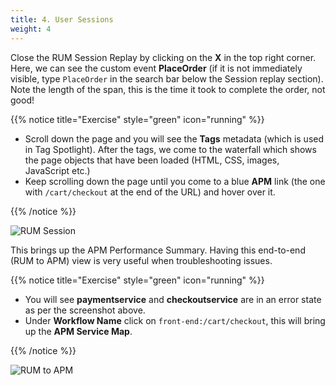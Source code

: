 ```yaml
---
title: 4. User Sessions
weight: 4
---
```


Close the RUM Session Replay by clicking on the **X** in the top right corner. Here, we can see the custom event **PlaceOrder** (if it is not immediately visible, type `PlaceOrder` in the search bar below the Session replay section). Note the length of the span, this is the time it took to complete the order, not good!

{{% notice title="Exercise" style="green" icon="running" %}}

* Scroll down the page and you will see the **Tags** metadata (which is used in Tag Spotlight). After the tags, we come to the waterfall which shows the page objects that have been loaded (HTML, CSS, images, JavaScript etc.)
* Keep scrolling down the page until you come to a blue **APM** link (the one with `/cart/checkout` at the end of the URL) and hover over it.

{{% /notice %}}

![RUM Session](../images/rum-waterfall.png)

This brings up the APM Performance Summary. Having this end-to-end (RUM to APM) view is very useful when troubleshooting issues.

{{% notice title="Exercise" style="green" icon="running" %}}

* You will see **paymentservice** and **checkoutservice** are in an error state as per the screenshot above.
* Under **Workflow Name** click on `front-end:/cart/checkout`, this will bring up the **APM Service Map**.

{{% /notice %}}

![RUM to APM](../images/rum-to-apm.png)
